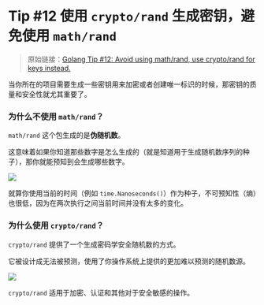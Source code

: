 # Tip #12 使用 `crypto/rand` 生成密钥，避免使用 `math/rand`

> 原始链接：[Golang Tip #12: Avoid using math/rand, use crypto/rand for keys instead.](https://twitter.com/func25/status/1754477930531680532)

当你所在的项目需要生成一些密钥用来加密或者创建唯一标识的时候，那密钥的质量和安全性就尤其重要了。

### 为什么不使用 `math/rand`？

`math/rand` 这个包生成的是**伪随机数**。

这意味着如果你知道那些数字是怎么生成的（就是知道用于生成随机数序列的种子），那你就能预知到会生成哪些数字。

![](./images/012/012_01.jpg)

就算你使用当前的时间（例如 `time.Nanoseconds()`）作为种子，不可预知性（熵）也很低，因为在两次执行之间当前时间并没有太多的变化。

### 为什么使用 `crypto/rand`？

`crypto/rand` 提供了一个生成密码学安全随机数的方式。

它被设计成无法被预测，使用了你操作系统上提供的更加难以预测的随机数源。

![](./images/012/012_02.jpg)

`crypto/rand` 适用于加密、认证和其他对于安全敏感的操作。
